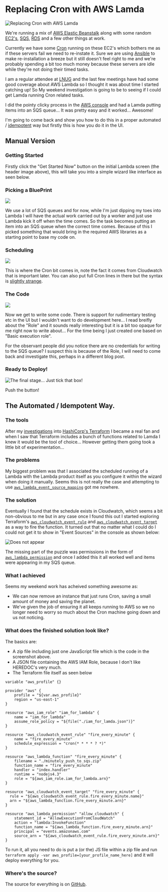 # Replacing Cron with AWS Lamda

![Replacing Cron with AWS Lamda](./img/intro.png)

We're running a mix of [AWS Elastic Beanstalk](https://aws.amazon.com/elasticbeanstalk/) along with some random [EC2's](https://aws.amazon.com/ec2/), [SQS](https://aws.amazon.com/sqs/), [RDS](https://aws.amazon.com/rds/) and a few other things at work.

Currently we have some [Cron](https://en.wikipedia.org/wiki/Cron) running on these EC2's which bothers me as if these servers fail we need to re-instate it. Sure we are using [Ansible](https://www.ansible.com/) to make re-installation a breeze but it still doesn't feel right to me and we're probably spending a bit too much money because these servers are idle while they're not doing their timed tasks.

I am a regular attendee at [LNUG](http://lnug.org) and the last few meetings have had some good coverage about AWS Lambda so I thought it was about time I started catching up! So My weekend investigation is going to be to seeing if I could get Lamda running Cron related tasks.

I did the pointy clicky process in the [AWS console](https://aws.amazon.com/console/) and had a Lamda putting items into an SQS queue... It was pretty easy and it worked... Awesome!

I'm going to come back and show you how to do this in a proper automated / [idempotent](http://stackoverflow.com/questions/1077412/what-is-an-idempotent-operation) way but firstly this is how you do it in the UI.

## Manual Version

### Getting Started

Firstly click the "Get Started Now" button on the initial Lambda screen (the header image above), this will take you into a simple wizard like interface as seen below.

### Picking a BluePrint

![](./img/1.png)

We use a lot of SQS queues and for now, while I'm just dipping my toes into Lambda I will have the actual work carried out by a worker and just use Lambda kick it off when the time comes. So the task becomes putting an item into an SQS queue when the correct time comes. Because of this I picked something that would bring in the required AWS libraries as a starting point to base my code on.

### Scheduling

![](./img/2.png)

This is where the Cron bit comes in, note the fact it comes from Cloudwatch that is important later. You can also put full Cron lines in there but the syntax is [slightly strange](https://docs.aws.amazon.com/AmazonCloudWatch/latest/DeveloperGuide/ScheduledEvents.html#CronExpressions).

### The Code

![](./img/3.png)

Now we get to write some code. There is support for rudimentary testing etc in the UI but I wouldn't want to do development here... I read breifly about the "Role" and it sounds really interesting but it is a bit too opaque for me right now to write about... For the time being I just created one based on "Basic execution role".

For the observant people did you notice there are no credentials for writing to the SQS queue? I suspect this is because of the Role, I will need to come back and investigate this, perhaps in a different blog post.

### Ready to Deploy!

![The final stage... Just tick that box!](./img/4.png)

Push the button!

## The Automated / Idempotent Way.

### The tools

After my [investigations](http://keyboardwritescode.blogspot.com/2016/04/investigating-hashicorp-terraform.html) into [HashiCorp's Terraform](http://www.terraform.io/) I became a real fan and when I saw that Terraform includes a bunch of functions related to Lamda I knew it would be the tool of choice... However getting them going took a little bit of experimentation...

### The problems

My biggest problem was that I associated the scheduled running of a Lambda with the Lambda product itself as you configure it within the wizard when doing it manually. Seems this is not really the case and attempting to use [`aws_lambda_event_source_mapping`](https://www.terraform.io/docs/providers/aws/r/lambda_event_source_mapping.html) got me nowhere.

### The solution

Eventually I found that the schedule exists in Cloudwatch, which seems a bit non-obvious to me but in any case once I found this out I started exploring Terraform's [`aws_cloudwatch_event_rule`](https://www.terraform.io/docs/providers/aws/r/cloudwatch_event_rule.html) and [`aws_cloudwatch_event_target`](https://www.terraform.io/docs/providers/aws/r/cloudwatch_event_rule.html) as a way to fire the function. It turned out that no matter what I could do I could not get it to show in "Event Sources" in the console as shown below:

![Does not appear](./img/5.png)

The missing part of the puzzle was permissions in the form of [`aws_lambda_permission`](https://www.terraform.io/docs/providers/aws/r/lambda_permission.html) and once I added this it all worked well and items were appearing in my SQS queue.

### What I achieved

Seems my weekend work has acheived something awesome as:

 * We can now remove an instance that just runs Cron, saving a small amount of money and saving the planet.
 * We've given the job of ensuring it all keeps running to AWS so we no longer need to worry so much about the Cron machine going down and us not noticing.

### What does the finished solution look like?

The basics are:

 * A zip file including just one JavaScript file which is the code in the screenshot above.
 * A JSON file containing the AWS IAM Role, because I don't like HEREDOC's very much.
 * The Terraform file itself as seen below

```
variable "aws_profile" {}

provider "aws" {
    profile = "${var.aws_profile}"
    region = "us-east-1"
}

resource "aws_iam_role" "iam_for_lambda" {
    name = "iam_for_lambda"
    assume_role_policy = "${file("./iam_for_lamda.json")}"
}

resource "aws_cloudwatch_event_rule" "fire_every_minute" {
    name = "fire_every_minute"
    schedule_expression = "cron(* * * * ? *)"
}

resource "aws_lambda_function" "fire_every_minute" {
    filename = "./minutely_push_to_sqs.zip"
    function_name = "fire_every_minute"
    handler = "index.handler"
    runtime = "nodejs4.3"
    role = "${aws_iam_role.iam_for_lambda.arn}"
}

resource "aws_cloudwatch_event_target" "fire_every_minute" {
  rule = "${aws_cloudwatch_event_rule.fire_every_minute.name}"
  arn = "${aws_lambda_function.fire_every_minute.arn}"
}

resource "aws_lambda_permission" "allow_cloudwatch" {
    statement_id = "AllowExecutionFromCloudWatch"
    action = "lambda:InvokeFunction"
    function_name = "${aws_lambda_function.fire_every_minute.arn}"
    principal = "events.amazonaws.com"
    source_arn = "${aws_cloudwatch_event_rule.fire_every_minute.arn}"
}
```

To run it, all you need to do is put a (or the) JS file within a zip file and run `terraform apply -var aws_profile=[your_profile_name_here]` and it will deploy everything for you.

### Where's the source?

The source for everything is on [GitHub](https://github.com/forbesmyester/aws-lambda-cron).
